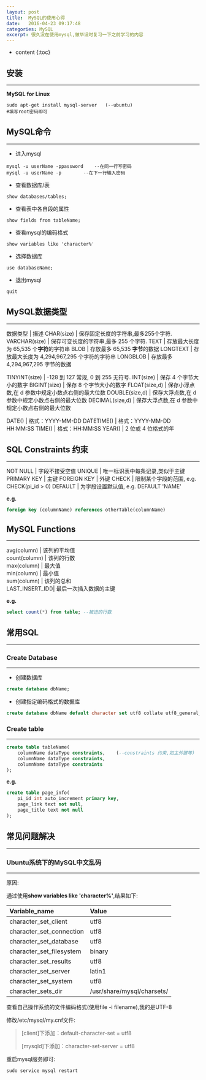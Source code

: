 ```yaml
---
layout: post
title:  MySQL的使用心得
date:   2016-04-23 09:17:48
categories: MySQL
excerpt: 很久没在使用mysql,做毕设时复习一下之前学习的内容
---
```


* content
{:toc}

## 安装
---

**MySQL for Linux**  

``` shell
sudo apt-get install mysql-server	(--ubuntu)
#填写root密码即可
```

## MySQL命令
---

* 进入mysql  

``` shell
mysql -u userName -ppassword	--在同一行写密码
mysql -u userName -p		--在下一行输入密码
```

* 查看数据库/表  

``` mysql
show databases/tables;
```

* 查看表中各自段的属性  

``` mysql
show fields from tableName;
```

* 查看mysql的编码格式  

``` mysql
show variables like 'character%'
```

* 选择数据库  

``` mysql
use databaseName;
```

* 退出mysql  

``` mysql
quit
```

## MySQL数据类型
---

数据类型	|	描述
CHAR(size)	|	保存固定长度的字符串,最多255个字符.
VARCHAR(size)	|	保存可变长度的字符串,最多 255 个字符.
TEXT		|	存放最大长度为 65,535 个**字符**的字符串
BLOB		|	存放最多 65,535 **字节**的数据
LONGTEXT	|	存放最大长度为 4,294,967,295 个字符的字符串
LONGBLOB	|	存放最多 4,294,967,295 字节的数据

TINYINT(size)	|	-128 到 127 常规, 0 到 255 无符号.
INT(size)	|	保存 4 个字节大小的数字
BIGINT(size)	|	保存 8 个字节大小的数字
FLOAT(size,d)	|	保存小浮点数,在 d 参数中规定小数点右侧的最大位数
DOUBLE(size,d)	|	保存大浮点数,在 d 参数中规定小数点右侧的最大位数
DECIMAL(size,d)	|	保存大浮点数,在 d 参数中规定小数点右侧的最大位数

DATE()		|	格式：YYYY-MM-DD
DATETIME()	|	格式：YYYY-MM-DD HH:MM:SS
TIME()		|	格式：HH:MM:SS
YEAR()		|	2 位或 4 位格式的年

## SQL Constraints 约束
---

NOT NULL	|	字段不接受空值
UNIQUE		|	唯一标识表中每条记录,类似于主键
PRIMARY KEY	|	主键
FOREIGN KEY	|	外键
CHECK		|	限制某个字段的范围, e.g. CHECK(pi_id > 0)
DEFAULT		|	为字段设置默认值, e.g. DEFAULT 'NAME'

**e.g.**  

``` sql
foreign key (columnName) references otherTable(columnName)
```

## MySQL Functions
---

avg(column)	|	该列的平均值  
count(column)	|	该列的行数  
max(column)	|	最大值  
min(column)	|	最小值  
sum(column)	|	该列的总和  
LAST_INSERT_ID()|	最后一次插入数据的主键  

**e.g.**  

``` sql
select count(*) from table;	--被选的行数
```

## 常用SQL
---

### Create Database
---

* 创建数据库  

``` sql
create database dbName;
```

* 创建指定编码格式的数据库

``` sql
create database dbName default character set utf8 collate utf8_general_ci
```

### Create table
---

``` sql
create table tableName(  
	columnName dataType constraints,	(--constraints 约束,如主外键等)  
	columnName dataType constraints,  
	columnName dataType constraints  
);
```

**e.g.**  

``` sql
create table page_info(
	pi_id int auto_increment primary key,
	page_link text not null,
	page_title text not null  
);
```

## 常见问题解决
---

### Ubuntu系统下的MySQL中文乱码
---

原因:  

通过使用**show variables like 'character%'**,结果如下:   

| Variable_name            | Value                      |  
| :-----		   | :-----			|  
| character_set_client     | utf8                       |  
| character_set_connection | utf8                       |  
| character_set_database   | utf8                       |  
| character_set_filesystem | binary                     |  
| character_set_results    | utf8                       |  
| character_set_server     | latin1                     |  
| character_set_system     | utf8                       |  
| character_sets_dir       | /usr/share/mysql/charsets/ |  
  
查看自己操作系统的文件编码格式(使用file -i filename),我的是UTF-8  

修改/etc/mysql/my.cnf文件:  

> [client]下添加：default-character-set = utf8  
> 
> [mysqld]下添加：character-set-server = utf8  

重启mysql服务即可:  

``` shell
sudo service mysql restart
```

